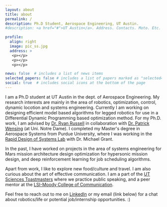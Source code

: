 ```yaml
---
layout: about
title: about
permalink: /
description: Ph.D Student, Aerospace Engineering, UT Austin.
#description: <a href="#">UT Austin</a>. Address. Contacts. Moto. Etc.

profile:
  align: right
  image: pic_ss.jpg
  address: >
   <p></p>
   <p></p>
   <p></p>

news: false  # includes a list of news items
selected_papers: false # includes a list of papers marked as "selected={true}"
social: true  # includes social icons at the bottom of the page
---
```


I am a Ph.D student at UT Austin in the dept. of Aerospace Engineering. My research interests are mainly in the area of robotics, optimization, control, dynamic locotion and systems engineering. Currently I am working on designing efficient model based algorithms for legged robotics for use in a Differential Dynamic Programming based optimization method. For my Ph.D. work, I am advised by [Dr. Ryan Russell](http://sites.utexas.edu/russell/) in collaboration with [Dr. Patrick Wensing](https://sites.nd.edu/pwensing/) (at Uni. Notre Dame). I completed my Master's degree in Aerospace Systems from Purdue University, where I was working in the [Rapid Design of Systems Lab](https://engineering.purdue.edu/RDSL/) with Dr. Michael Grant. 

In the past, I have worked on projects in the area of systems engineering for Mars mission architecture design optimization for hypersonic mission design, and deep reinforcement learning for job scheduling algorithms.

Apart from work, I like to explore new food/culture and travel. I am also curious about the art of effective communication. I am a part of the [UT Sciences Toastmasters](https://www.facebook.com/groups/UTSTM/) where we practice public speaking, and a peer mentor at the [LSI-Moody College of Communication](https://moody.utexas.edu/centers/lang-stuttering-institute). 

Feel free to reach out to me on [LinkedIn](https://www.linkedin.com/in/singh281/) or my email (link below) for a chat about robotics/life or potential job/internship opportunities. :) 

